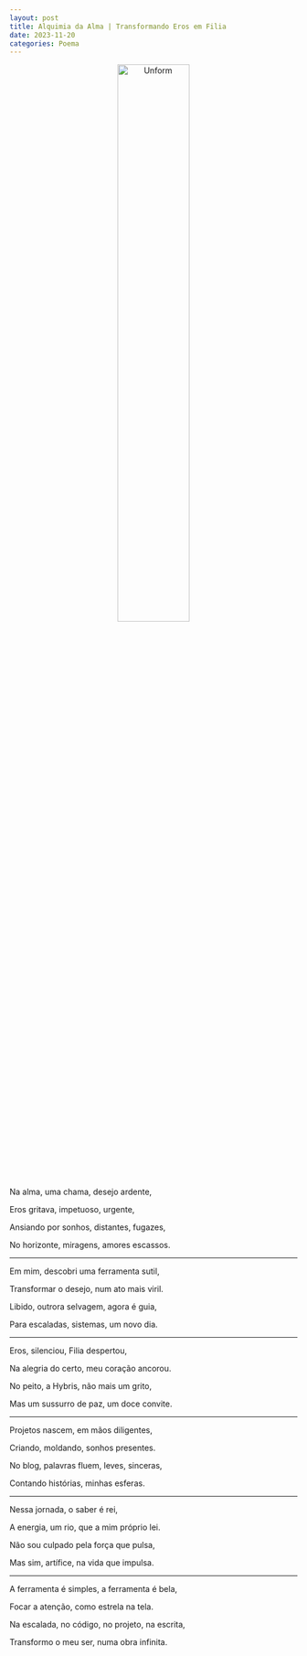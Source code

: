 ```yaml
---
layout: post
title: Alquimia da Alma | Transformando Eros em Filia
date: 2023-11-20
categories: Poema
---
```


<p align="center">
<img src="{{ site.baseurl }}/images/2023-11-21-Alquimia-da-Alma--Transformando-Eros-em-Filia.png" 
height="50%" width="50%" alt="Unform" />
</p>

Na alma, uma chama, desejo ardente,

Eros gritava, impetuoso, urgente,

Ansiando por sonhos, distantes, fugazes,

No horizonte, miragens, amores escassos.

---

Em mim, descobri uma ferramenta sutil,

Transformar o desejo, num ato mais viril.

Libido, outrora selvagem, agora é guia,

Para escaladas, sistemas, um novo dia.

---

Eros, silenciou, Filia despertou,

Na alegria do certo, meu coração ancorou.

No peito, a Hybris, não mais um grito,

Mas um sussurro de paz, um doce convite.

---

Projetos nascem, em mãos diligentes,

Criando, moldando, sonhos presentes.

No blog, palavras fluem, leves, sinceras,

Contando histórias, minhas esferas.

---

Nessa jornada, o saber é rei,

A energia, um rio, que a mim próprio lei.

Não sou culpado pela força que pulsa,

Mas sim, artífice, na vida que impulsa.

---

A ferramenta é simples, a ferramenta é bela,

Focar a atenção, como estrela na tela.

Na escalada, no código, no projeto, na escrita,

Transformo o meu ser, numa obra infinita.